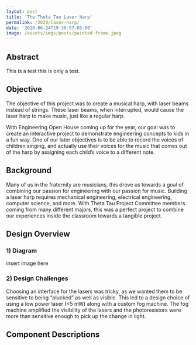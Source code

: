 ```yaml
---
layout: post
title: 'The Theta Tau Laser Harp'
permalink: /2020/laser-harp/
date: '2020-06-24T19:38:57-05:00'
image: /assets/imgs/posts/painted-frame.jpeg
---
```

## Abstract 

This is a test this is only a test.


## Objective
The objective of this project was to create a musical harp, with laser beams instead of strings. These laser beams, when interrupted, would cause the laser harp to make music, just like a regular harp. 

With Engineering Open House coming up for the year, our goal was to create an interactive project to demonstrate engineering concepts to kids in a fun way. One of our later objectives is to be able to record the voices of children singing, and actually use their voices for the music that comes out of the harp by assigning each child’s voice to a different note.

## Background
Many of us in the fraternity are musicians, this drove us towards a goal of combining our passion for engineering with our passion for music. Building a laser harp requires mechanical engineering, electrical engineering, computer science, and more. With Theta Tau Project Committee members coming from many different majors, this was a perfect project to combine our experiences inside the classroom towards a tangible project.

## Design Overview
### 1) Diagram

insert image here

### 2) Design Challenges
Choosing an interface for the lasers was tricky, as we wanted them to be sensitive to being “plucked” as well as visible. This led to a design choice of using a low power laser (<5 mW) along with a custom fog machine. The fog machine amplified the visibility of the lasers and the photoresistors were more than sensitive enough to pick up the change in light.

## Component Descriptions